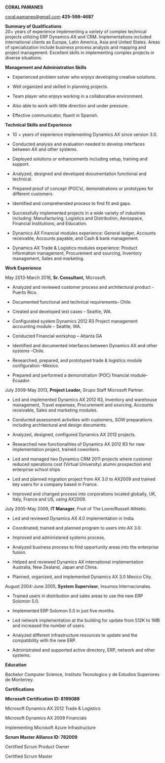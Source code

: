﻿﻿**CORAL PAMANES**<coral.pamanes@gmail.com> **425-598-4687****Summary of Qualifications**  20+ years of experience implementing a variety of complex technical projectsutilizing ERP Dynamics AX and CRM. Implementations included international clientsas Europe, Latin America, Asia and United States.Areas of specialization include business process analysis and mapping andproject management. Excellent skills in implementing complex projects in diversesituations.**Management and Administration Skills**-   Experienced problem solver who enjoys developing creative solutions.-   Well organized and skilled in planning projects.-   Team player who enjoys working in a collaborative environment.-   Also able to work with little direction and under pressure.-   Effective communicator, fluent in Spanish.**Technical Skills and Experience**-   10 + years of experience implementing Dynamics AX since version 3.0.-   Conducted analysis and evaluation needed to develop interfaces between AX    and other systems.-   Deployed solutions or enhancements including setup, training and support.-   Analyzed, designed and developed documentation functional and technical.-   Prepared proof of concept (POC’s), demonstrations or prototypes for    different customers.-   Identified and comprehended process to find fit and gaps.-   Successfully implemented projects in a wide variety of industries including:    Manufacturing, Logistics and Distribution, Aerospace, Financial    Institutions, and Education.-   Dynamics AX Financial modules experience: General ledger, Accounts    receivable, Accounts payable, and Cash & bank management.-   Dynamics AX Trade & Logistics modules experience: Product information    management, Procurement and sourcing, Inventory management, Sales and    marketing.**Work Experience**May 2013-March 2016, **Sr. Consultant,** Microsoft.-   Analyzed and reviewed customer process and architectural product -Puerto    Rico.-   Documented functional and technical requirements– Chile.-   Created and developed test cases – Seattle, WA.-   Configurated system Dynamics 2012 R3 Project management accounting module –    Seattle, WA.-   Conducted Financial workshop – Atlanta GA-   Identified and documented interfaces between Dynamics AX and other systems    –Chile.-   Researched, prepared, and prototyped trade & logistics module configuration    –Mexico.-   Prepared and performed a demonstration (POC) financial module– Ecuador.July 2009-May 2013, **Project Leader,** Grupo Staff Microsoft Partner.-   Led and implemented Dynamics AX 2012 R3, Inventory and warehouse management,    Travel expenses, Procurement and sourcing, Accounts receivable, Sales and    marketing modules.-   Conducted assessment activities with customers, SOW preparations including    architectural and design documents.-   Analyzed, designed, configured Dynamics AX 2012 projects.-   Researched new functionalities of Dynamics AX 2012 R3 for new implementation    project, trained coworkers.-   Led and managed two Dynamics CRM 2011 projects where customer reduced    operations cost (Virtual University) alumni prospection and enterprise    school ships-   Led and planned migration project from AX 3.0 to AX2009 and trained key    users for a company based in France.-   Improved and changed process into corporations located globally, UK, Italy,    France and US, using AX2009.July 2005-May 2009, **IT Manager**, Fruit of The Loom/Russell Athletic.-   Led and reviewed Dynamics AX 4.0 implementation in India.-   Coordinated, trained and planned program to users into AX 3.0.-   Improved and administered systems process.-   Analyzed business process to find opportunity areas into the enterprise    fusion.-   Helped and reviewed Dynamics AX international implementation Australia, New    Zealand, Japan and China.-   Planned, organized, and implemented Dynamics AX 3.0 Mexico City.August 2004-June 2005, **System Supervisor**, Insumos Internacionales.-   Trained users in distribution and sales areas to use the new ERP Solomon    5.0.-   Implemented ERP Solomon 5.0 in just five months.-   Led network implementation at the building for update from 512K to 1MB and    increased the number of users.-   Analyzed different infrastructure resources to update and the compatibility    with the new ERP.-   Administrated and supported active directory, ERP, network and other    systems.**Education**Bachelor Computer Science, Instituto Tecnologico y de Estudios Superiores deMonterrey.**Certifications****Microsoft Certification ID: 8199088**Microsoft Dynamics AX 2012 Trade & LogisticsMicrosoft Dynamics AX 2009 FinancialsImplementing Microsoft Azure Infrastructure**Scrum Master Alliance ID: 782009**Certified Scrum Product OwnerCertified Scrum Master